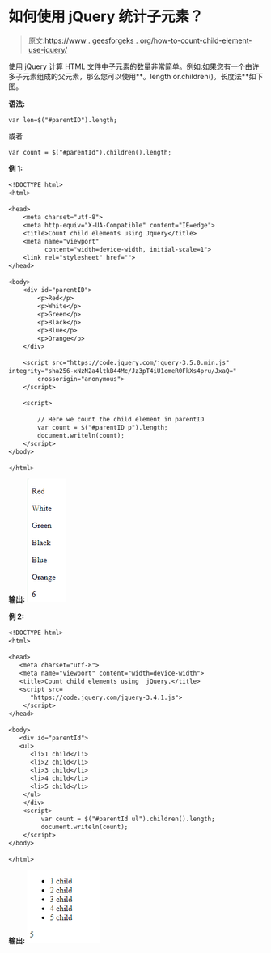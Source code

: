 # 如何使用 jQuery 统计子元素？

> 原文:[https://www . geesforgeks . org/how-to-count-child-element-use-jquery/](https://www.geeksforgeeks.org/how-to-count-child-element-using-jquery/)

使用 jQuery 计算 HTML 文件中子元素的数量非常简单。例如:如果您有一个由许多子元素组成的父元素，那么您可以使用**。length or.children()。长度法**如下图。

**语法:**

```
var len=$("#parentID").length;

```

或者

```
var count = $("#parentId").children().length;
```

**例 1:**

```
<!DOCTYPE html>
<html>

<head>
    <meta charset="utf-8">
    <meta http-equiv="X-UA-Compatible" content="IE=edge">
    <title>Count child elements using Jquery</title>
    <meta name="viewport" 
          content="width=device-width, initial-scale=1">
    <link rel="stylesheet" href="">
</head>

<body>
    <div id="parentID">
        <p>Red</p>
        <p>White</p>
        <p>Green</p>
        <p>Black</p>
        <p>Blue</p>
        <p>Orange</p>
    </div>

    <script src="https://code.jquery.com/jquery-3.5.0.min.js"
integrity="sha256-xNzN2a4ltkB44Mc/Jz3pT4iU1cmeR0FkXs4pru/JxaQ=" 
        crossorigin="anonymous">
    </script>

    <script>

        // Here we count the child element in parentID
        var count = $("#parentID p").length;
        document.writeln(count);
    </script>
</body>

</html>
```

**输出:**
![](img/426f8ca26d68b30e7c6a0b79691d5429.png)

**例 2:**

```
<!DOCTYPE html>
<html>

<head>
   <meta charset="utf-8">
   <meta name="viewport" content="width=device-width">
   <title>Count child elements using  jQuery.</title>
   <script src=
      "https://code.jquery.com/jquery-3.4.1.js">
    </script>
</head>

<body>
   <div id="parentId">
   <ul>
      <li>1 child</li>
      <li>2 child</li>
      <li>3 child</li>
      <li>4 child</li>
      <li>5 child</li>
    </ul>
    </div>
    <script>
         var count = $("#parentId ul").children().length;
         document.writeln(count);
    </script>
</body>

</html>
```

**输出:**
![](img/12362290bda05aaa40c6072747cd2750.png)